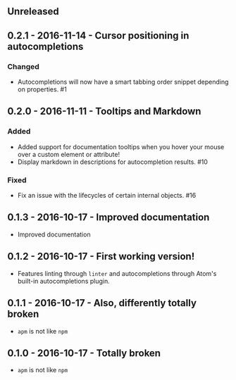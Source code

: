 ## Unreleased

<!-- New PRs should document their user-visible changes here, in the Unreleased section. -->

## 0.2.1 - 2016-11-14 - Cursor positioning in autocompletions

### Changed

* Autocompletions will now have a smart tabbing order snippet depending on properties. #1

## 0.2.0 - 2016-11-11 - Tooltips and Markdown

### Added
* Added support for documentation tooltips when you hover your mouse over a custom element or attribute!
* Display markdown in descriptions for autocompletion results. #10

### Fixed
* Fix an issue with the lifecycles of certain internal objects. #16

## 0.1.3 - 2016-10-17 - Improved documentation
* Improved documentation

## 0.1.2 - 2016-10-17 - First working version!
* Features linting through `linter` and autocompletions through Atom's built-in autocompletions plugin.

## 0.1.1 - 2016-10-17 - Also, differently totally broken
* `apm` is not like `npm`

## 0.1.0 - 2016-10-17 - Totally broken
* `apm` is not like `npm`
